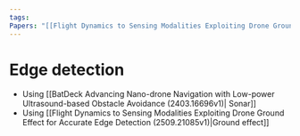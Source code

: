 ```yaml
---
tags:
Papers: "[[Flight Dynamics to Sensing Modalities Exploiting Drone Ground Effect for Accurate Edge Detection (2509.21085v1).pdf]]"
---
```

# Edge detection 

- Using [[BatDeck Advancing Nano-drone Navigation with Low-power Ultrasound-based Obstacle Avoidance (2403.16696v1)| Sonar]]
- Using [[Flight Dynamics to Sensing Modalities Exploiting Drone Ground Effect for Accurate Edge Detection (2509.21085v1)|Ground effect]]
